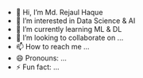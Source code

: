 - 👋 Hi, I’m Md. Rejaul Haque
- 👀 I’m interested in Data Science & AI
- 🌱 I’m currently learning ML & DL
- 💞️ I’m looking to collaborate on ...
- 📫 How to reach me ...
- 😄 Pronouns: ...
- ⚡ Fun fact: ...

<!---
Rejaul1984/Rejaul1984 is a ✨ special ✨ repository because its `README.md` (this file) appears on your GitHub profile.
You can click the Preview link to take a look at your changes.
--->

